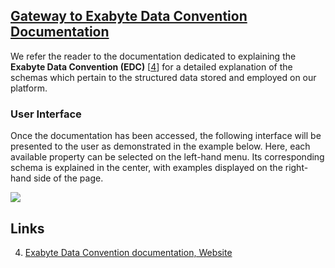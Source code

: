 
## <a href="http://exabyte.io:4567/" target="_blank">Gateway to Exabyte Data Convention Documentation</a>

We refer the reader to the documentation dedicated to explaining the **Exabyte Data Convention (EDC)** [[4](#links)] for a detailed explanation of the schemas which pertain to the structured data stored and employed on our platform. 

### User Interface

Once the documentation has been accessed, the following interface will be presented to the user as demonstrated in the example below. Here, each available property can be selected on the left-hand menu. Its corresponding schema is explained in the center, with examples displayed on the right-hand side of the page. 

<a href="http://exabyte.io:4567/" target="_blank" rel="nofollow"><img src="/images/properties/exabyte-data-convention.png" /></a>

## Links


4. <a href="http://exabyte.io:4567/" target="_blank">Exabyte Data Convention documentation, Website</a>
